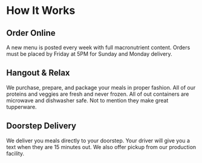 # How It Works

## Order Online

A new menu is posted every week with full macronutrient content. Orders must be placed by Friday at 5PM for Sunday and Monday delivery.

## Hangout & Relax

We purchase, prepare, and package your meals in proper fashion. All of our proteins and veggies are fresh and never frozen. All of out containers are microwave and dishwasher safe. Not to mention they make great tupperware.

## Doorstep Delivery

We deliver you meals directly to your doorstep. Your driver will give you a text when they are 15 minutes out. We also offer pickup from our production facility.
